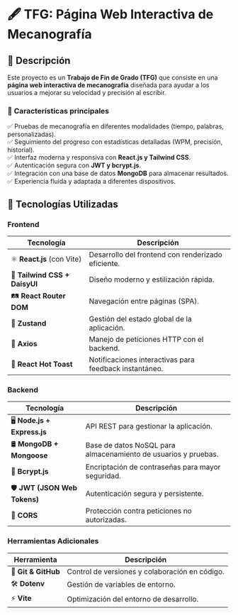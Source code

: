 # 🖋️ TFG: Página Web Interactiva de Mecanografía  

## 📌 Descripción
Este proyecto es un **Trabajo de Fin de Grado (TFG)** que consiste en una **página web interactiva de mecanografía** diseñada para ayudar a los usuarios a mejorar su velocidad y precisión al escribir.  

### 🌟 **Características principales**  
✅ Pruebas de mecanografía en diferentes modalidades (tiempo, palabras, personalizadas).  
✅ Seguimiento del progreso con estadísticas detalladas (WPM, precisión, historial).  
✅ Interfaz moderna y responsiva con **React.js y Tailwind CSS**.  
✅ Autenticación segura con **JWT y bcrypt.js**.  
✅ Integración con una base de datos **MongoDB** para almacenar resultados.  
✅ Experiencia fluida y adaptada a diferentes dispositivos.  

## 🚀 Tecnologías Utilizadas  
### **Frontend**
| Tecnología          | Descripción |
|---------------------|-------------|
| ⚛️ **React.js** (con Vite) | Desarrollo del frontend con renderizado eficiente. |
| 🎨 **Tailwind CSS + DaisyUI** | Diseño moderno y estilización rápida. |
| 🛤️ **React Router DOM** | Navegación entre páginas (SPA). |
| 🔄 **Zustand** | Gestión del estado global de la aplicación. |
| 🔗 **Axios** | Manejo de peticiones HTTP con el backend. |
| 🔔 **React Hot Toast** | Notificaciones interactivas para feedback instantáneo. |

### **Backend**
| Tecnología          | Descripción |
|---------------------|-------------|
| 🖥️ **Node.js + Express.js** | API REST para gestionar la aplicación. |
| 🛢️ **MongoDB + Mongoose** | Base de datos NoSQL para almacenamiento de usuarios y pruebas. |
| 🔐 **Bcrypt.js** | Encriptación de contraseñas para mayor seguridad. |
| 🛡️ **JWT (JSON Web Tokens)** | Autenticación segura y persistente. |
| 🛑 **CORS** | Protección contra peticiones no autorizadas. |

### **Herramientas Adicionales**
| Herramienta        | Descripción |
|---------------------|-------------|
| 🔄 **Git & GitHub** | Control de versiones y colaboración en código. |
| 🛠️ **Dotenv** | Gestión de variables de entorno. |
| ⚡ **Vite** | Optimización del entorno de desarrollo. |
